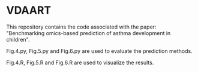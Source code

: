 # VDAART
This repository contains the code associated with the paper: "Benchmarking omics-based prediction of asthma development in children".

Fig.4.py, Fig.5.py and Fig.6.py are used to evaluate the prediction methods.

Fig.4.R, Fig.5.R and Fig.6.R are used to visualize the results.

